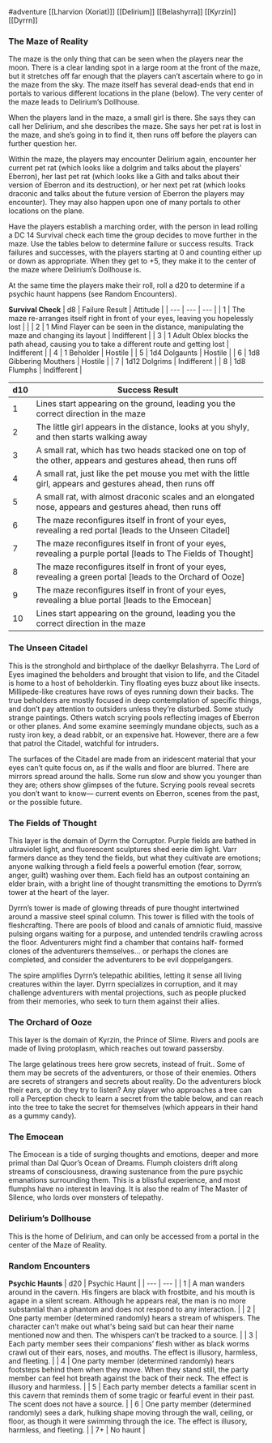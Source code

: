 #adventure [[Lharvion (Xoriat)]] [[Delirium]] [[Belashyrra]] [[Kyrzin]] [[Dyrrn]]



### **The Maze of Reality**

The maze is the only thing that can be seen when the players near the moon. There is a clear landing spot in a large room at the front of the maze, but it stretches off far enough that the players can’t ascertain where to go in the maze from the sky. The maze itself has several dead-ends that end in portals to various different locations in the plane (below). The very center of the maze leads to Delirium’s Dollhouse.

When the players land in the maze, a small girl is there. She says they can call her Delirium, and she describes the maze. She says her pet rat is lost in the maze, and she’s going in to find it, then runs off before the players can further question her.

Within the maze, the players may encounter Delirium again, encounter her current pet rat (which looks like a dolgrim and talks about the players’ Eberron), her last pet rat (which looks like a Gith and talks about their version of Eberron and its destruction), or her next pet rat (which looks draconic and talks about the future version of Eberron the players may encounter). They may also happen upon one of many portals to other locations on the plane.

Have the players establish a marching order, with the person in lead rolling a DC 14 Survival check each time the group decides to move further in the maze. Use the tables below to determine failure or success results. Track failures and successes, with the players starting at 0 and counting either up or down as appropriate. When they get to +5, they make it to the center of the maze where Delirium’s Dollhouse is.

At the same time the players make their roll, roll a d20 to determine if a psychic haunt happens (see Random Encounters).

**Survival Check**
| d8 | Failure Result | Attitude |
| --- | --- | --- |
| 1 | The maze re-arranges itself right in front of your eyes, leaving you hopelessly lost |  |
| 2 | 1 Mind Flayer can be seen in the distance, manipulating the maze and changing its layout | Indifferent |
| 3 | 1 Adult Oblex blocks the path ahead, causing you to take a different route and getting lost | Indifferent |
| 4 | 1 Beholder | Hostile |
| 5 | 1d4 Dolgaunts | Hostile |
| 6 | 1d8 Gibbering Mouthers | Hostile |
| 7 | 1d12 Dolgrims | Indifferent |
| 8 | 1d8 Flumphs | Indifferent |

| d10 | Success Result |
| --- | --- |
| 1 | Lines start appearing on the ground, leading you the correct direction in the maze |
| 2 | The little girl appears in the distance, looks at you shyly, and then starts walking away |
| 3 | A small rat, which has two heads stacked one on top of the other, appears and gestures ahead, then runs off |
| 4 | A small rat, just like the pet mouse you met with the little girl, appears and gestures ahead, then runs off |
| 5 | A small rat, with almost draconic scales and an elongated nose, appears and gestures ahead, then runs off |
| 6 | The maze reconfigures itself in front of your eyes, revealing a red portal [leads to the Unseen Citadel] |
| 7 | The maze reconfigures itself in front of your eyes, revealing a purple portal [leads to The Fields of Thought] |
| 8 | The maze reconfigures itself in front of your eyes, revealing a green portal [leads to the Orchard of Ooze] |
| 9 | The maze reconfigures itself in front of your eyes, revealing a blue portal [leads to the Emocean] |
| 10 | Lines start appearing on the ground, leading you the correct direction in the maze |

### **The Unseen Citadel**

This is the stronghold and birthplace of the daelkyr Belashyrra. The Lord of Eyes imagined the beholders and brought that vision to life, and the Citadel is home to a host of beholderkin. Tiny floating eyes buzz about like insects. Millipede-like creatures have rows of eyes running down their backs. The true beholders are mostly focused in deep contemplation of specific things, and don’t pay attention to outsiders unless they’re disturbed. Some study strange paintings. Others watch scrying pools reflecting images of Eberron or other planes. And some examine seemingly mundane objects, such as a rusty iron key, a dead rabbit, or an expensive hat. However, there are a few that patrol the Citadel, watchful for intruders.

The surfaces of the Citadel are made from an iridescent material that your eyes can’t quite focus on, as if the walls and floor are blurred. There are mirrors spread around the halls. Some run slow and show you younger than they are; others show glimpses of the future. Scrying pools reveal secrets you don’t want to know— current events on Eberron, scenes from the past, or the possible future.

### **The Fields of Thought**

This layer is the domain of Dyrrn the Corruptor. Purple fields are bathed in ultraviolet light, and fluorescent sculptures shed eerie dim light. Varr farmers dance as they tend the fields, but what they cultivate are emotions; anyone walking through a field feels a powerful emotion (fear, sorrow, anger, guilt) washing over them. Each field has an outpost containing an elder brain, with a bright line of thought transmitting the emotions to Dyrrn’s tower at the heart of the layer.

Dyrrn’s tower is made of glowing threads of pure thought intertwined around a massive steel spinal column. This tower is filled with the tools of fleshcrafting. There are pools of blood and canals of amniotic fluid, massive pulsing organs waiting for a purpose, and untended tendrils crawling across the floor. Adventurers might find a chamber that contains half- formed clones of the adventurers themselves... or perhaps the clones are completed, and consider the adventurers to be evil doppelgangers.

The spire amplifies Dyrrn’s telepathic abilities, letting it sense all living creatures within the layer. Dyrrn specializes in corruption, and it may challenge adventurers with mental projections, such as people plucked from their memories, who seek to turn them against their allies.

### **The Orchard of Ooze**

This layer is the domain of Kyrzin, the Prince of Slime. Rivers and pools are made of living protoplasm, which reaches out toward passersby.

The large gelatinous trees here grow secrets, instead of fruit.. Some of them may be secrets of the adventurers, or those of their enemies. Others are secrets of strangers and secrets about reality. Do the adventurers block their ears, or do they try to listen? Any player who approaches a tree can roll a Perception check to learn a secret from the table below, and can reach into the tree to take the secret for themselves (which appears in their hand as a gummy candy).

### **The Emocean**

The Emocean is a tide of surging thoughts and emotions, deeper and more primal than Dal Quor’s Ocean of Dreams. Flumph cloisters drift along streams of consciousness, drawing sustenance from the pure psychic emanations surrounding them. This is a blissful experience, and most flumphs have no interest in leaving. It is also the realm of The Master of Silence, who lords over monsters of telepathy.

### **Delirium’s Dollhouse**

This is the home of Delirium, and can only be accessed from a portal in the center of the Maze of Reality.

### Random Encounters

**Psychic Haunts**
| d20 | Psychic Haunt |
| --- | --- |
| 1 | A man wanders around in the cavern. His fingers are black with frostbite, and his mouth is agape in a silent scream. Although he appears real, the man is no more substantial than a phantom and does not respond to any interaction. |
| 2 | One party member (determined randomly) hears a stream of whispers. The character can’t make out what's being said but can hear their name mentioned now and then. The whispers can’t be tracked to a source. |
| 3 | Each party member sees their companions’ flesh wither as black worms crawl out of their ears, noses, and mouths. The effect is illusory, harmless, and fleeting. |
| 4 | One party member (determined randomly) hears footsteps behind them when they move. When they stand still, the party member can feel hot breath against the back of their neck. The effect is illusory and harmless. |
| 5 | Each party member detects a familiar scent in this cavern that reminds them of some tragic or fearful event in their past. The scent does not have a source. |
| 6 | One party member (determined randomly) sees a dark, hulking shape moving through the wall, ceiling, or floor, as though it were swimming through the ice. The effect is illusory, harmless, and fleeting. |
| 7+ | No haunt |